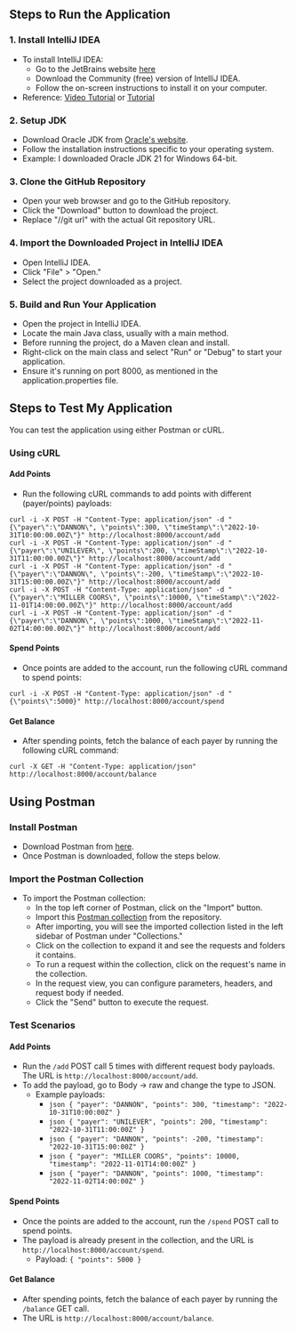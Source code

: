 ## Steps to Run the Application

### 1. Install IntelliJ IDEA
- To install IntelliJ IDEA:
    - Go to the JetBrains website [here](https://www.jetbrains.com/idea/download/?section=windows)
    - Download the Community (free) version of IntelliJ IDEA.
    - Follow the on-screen instructions to install it on your computer.
- Reference: [Video Tutorial](https://www.youtube.com/watch?v=viNG3VVnzFE) or [Tutorial](https://www.tutorialspoint.com/step-by-step-guide-to-install-intellij-idea)

### 2. Setup JDK
- Download Oracle JDK from [Oracle's website](https://www.oracle.com/java/technologies/downloads).
- Follow the installation instructions specific to your operating system.
- Example: I downloaded Oracle JDK 21 for Windows 64-bit.

### 3. Clone the GitHub Repository
- Open your web browser and go to the GitHub repository.
- Click the "Download" button to download the project.
- Replace "//git url" with the actual Git repository URL.

### 4. Import the Downloaded Project in IntelliJ IDEA
- Open IntelliJ IDEA.
- Click "File" > "Open."
- Select the project downloaded as a project.

### 5. Build and Run Your Application
- Open the project in IntelliJ IDEA.
- Locate the main Java class, usually with a main method.
- Before running the project, do a Maven clean and install.
- Right-click on the main class and select "Run" or "Debug" to start your application.
- Ensure it's running on port 8000, as mentioned in the application.properties file.

## Steps to Test My Application

You can test the application using either Postman or cURL.

### Using cURL

#### Add Points
- Run the following cURL commands to add points with different (payer/points) payloads:
```shell
curl -i -X POST -H "Content-Type: application/json" -d "{\"payer\":\"DANNON\", \"points\":300, \"timeStamp\":\"2022-10-31T10:00:00.00Z\"}" http://localhost:8000/account/add
curl -i -X POST -H "Content-Type: application/json" -d "{\"payer\":\"UNILEVER\", \"points\":200, \"timeStamp\":\"2022-10-31T11:00:00.00Z\"}" http://localhost:8000/account/add
curl -i -X POST -H "Content-Type: application/json" -d "{\"payer\":\"DANNON\", \"points\":-200, \"timeStamp\":\"2022-10-31T15:00:00.00Z\"}" http://localhost:8000/account/add
curl -i -X POST -H "Content-Type: application/json" -d "{\"payer\":\"MILLER COORS\", \"points\":10000, \"timeStamp\":\"2022-11-01T14:00:00.00Z\"}" http://localhost:8000/account/add
curl -i -X POST -H "Content-Type: application/json" -d "{\"payer\":\"DANNON\", \"points\":1000, \"timeStamp\":\"2022-11-02T14:00:00.00Z\"}" http://localhost:8000/account/add
```
#### Spend Points
- Once points are added to the account, run the following cURL command to spend points:
```shell
curl -i -X POST -H "Content-Type: application/json" -d "{\"points\":5000}" http://localhost:8000/account/spend
```
#### Get Balance
- After spending points, fetch the balance of each payer by running the following cURL command:
```shell
curl -X GET -H "Content-Type: application/json" http://localhost:8000/account/balance
```

## Using Postman

### Install Postman
- Download Postman from [here](https://www.postman.com/downloads/).
- Once Postman is downloaded, follow the steps below.

### Import the Postman Collection
- To import the Postman collection:
  - In the top left corner of Postman, click on the "Import" button.
  - Import this [Postman collection](https://github.com/sravyachouderpally/fetch-internship-challenge/blob/main/fetch-application-collection) from the repository.
  - After importing, you will see the imported collection listed in the left sidebar of Postman under "Collections."
  - Click on the collection to expand it and see the requests and folders it contains.
  - To run a request within the collection, click on the request's name in the collection.
  - In the request view, you can configure parameters, headers, and request body if needed.
  - Click the "Send" button to execute the request.

### Test Scenarios

#### Add Points
- Run the `/add` POST call 5 times with different request body payloads. The URL is `http://localhost:8000/account/add`.
- To add the payload, go to Body -> raw and change the type to JSON.
  - Example payloads:
    - ```json { "payer": "DANNON", "points": 300, "timestamp": "2022-10-31T10:00:00Z" }```
    - ```json { "payer": "UNILEVER", "points": 200, "timestamp": "2022-10-31T11:00:00Z" }```
    - ```json { "payer": "DANNON", "points": -200, "timestamp": "2022-10-31T15:00:00Z" }```
    - ```json { "payer": "MILLER COORS", "points": 10000, "timestamp": "2022-11-01T14:00:00Z" }```
    - ```json { "payer": "DANNON", "points": 1000, "timestamp": "2022-11-02T14:00:00Z" }```

#### Spend Points
- Once the points are added to the account, run the `/spend` POST call to spend points.
- The payload is already present in the collection, and the URL is `http://localhost:8000/account/spend`.
  - Payload: `{ "points": 5000 }`

#### Get Balance
- After spending points, fetch the balance of each payer by running the `/balance` GET call.
- The URL is `http://localhost:8000/account/balance`.
